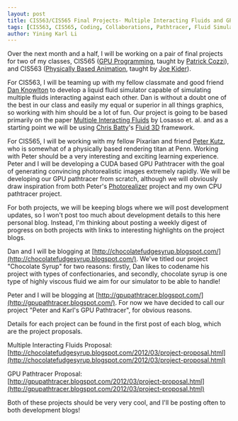```yaml
---
layout: post
title: CIS563/CIS565 Final Projects- Multiple Interacting Fluids and GPU Pathtracing
tags: [CIS563, CIS565, Coding, Collaborations, Pathtracer, Fluid Simulation]
author: Yining Karl Li
---
```


Over the next month and a half, I will be working on a pair of final projects for two of my classes, CIS565 ([GPU Programming](http://cis565-spring-2012.github.com/), taught by [Patrick Cozzi](http://www.seas.upenn.edu/~pcozzi/)), and CIS563 ([Physically Based Animation](http://www.seas.upenn.edu/~cis563/), taught by [Joe Kider](http://www.graphics.cornell.edu/~kiderj/)).

For CIS563, I will be teaming up with my fellow classmate and good friend [Dan Knowlton](http://www.danknowlton.com/) to develop a liquid fluid simulator capable of simulating multiple fluids interacting against each other. Dan is without a doubt one of the best in our class and easily my equal or superior in all things graphics, so working with him should be a lot of fun. Our project is going to be based primarily on the paper [Multiple Interacting Fluids](http://dl.acm.org/citation.cfm?id=1141960) by Losasso et. al. and as a starting point we will be using [Chris Batty](http://www.cs.columbia.edu/~batty/)'s [Fluid 3D](https://github.com/christopherbatty/Fluid3D) framework.

For CIS565, I will be working with my fellow Pixarian and friend [Peter Kutz](http://peterkutz.com/), who is somewhat of a physically based rendering titan at Penn. Working with Peter should be a very interesting and exciting learning experience. Peter and I will be developing a CUDA based GPU Pathtracer with the goal of generating convincing photorealistic images extremely rapidly. We will be developing our GPU pathtracer from scratch, although we will obviously draw inspiration from both Peter's [Photorealizer](http://photorealizer.blogspot.com/) project and my own CPU pathtracer project.

For both projects, we will be keeping blogs where we will post development updates, so I won't post too much about development details to this here personal blog. Instead, I'm thinking about posting a weekly digest of progress on both projects with links to interesting highlights on the project blogs.

Dan and I will be blogging at [http://chocolatefudgesyrup.blogspot.com/](http://chocolatefudgesyrup.blogspot.com/). We've titled our project "Chocolate Syrup" for two reasons: firstly, Dan likes to codename his project with types of confectionaries, and secondly, chocolate syrup is one type of highly viscous fluid we aim for our simulator to be able to handle!

Peter and I will be blogging at [http://gpupathtracer.blogspot.com/](http://gpupathtracer.blogspot.com/). For now we have decided to call our project "Peter and Karl's GPU Pathtracer", for obvious reasons.

Details for each project can be found in the first post of each blog, which are the project proposals.

Multiple Interacting Fluids Proposal: [http://chocolatefudgesyrup.blogspot.com/2012/03/project-proposal.html](http://chocolatefudgesyrup.blogspot.com/2012/03/project-proposal.html)

GPU Pathtracer Proposal: [http://gpupathtracer.blogspot.com/2012/03/project-proposal.html](http://gpupathtracer.blogspot.com/2012/03/project-proposal.html)

Both of these projects should be very very cool, and I'll be posting often to both development blogs!
